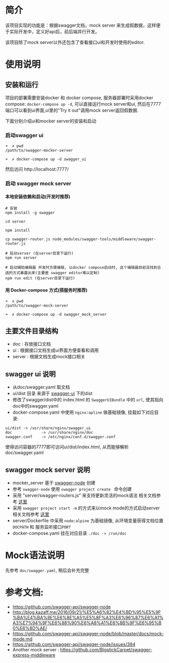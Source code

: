 # 简介
该项目实现的功能是：根据swagger文档，mock server 来生成假数据，这样便于实际开发中，定义好api后，前后端并行开发。

该项目除了mock server以外还包含了查看接口ui和开发时使用的editor.

# 使用说明
## 安装和运行
项目的部署需要安装docker 和 docker compose, 服务器部署时采用docker compose: `docker-compose up -d`, 可以直接运行mock server和ui,
然后在7777端口可以看到ui界面,ui里的"Try it out"调用mock server返回假数据.

下面分别介绍ui和mocker server的安装和启动

### 启动swagger ui

```
➜  ✗ pwd
/path/to/swagger-mocker-server

➜  ✗ docker-compose up -d swagger_ui

```

然后访问 http://localhost:7777/


### 启动 swagger mock server

#### 本地安装依赖和启动(开发时推荐)
```
# 安装
npm install -g swagger

cd server

npm install

cp swagger-router.js node_modules/swagger-tools/middleware/swagger-router.js

# 启动server (在server目录下运行)
npm run server

# 启动辅助编辑器 开发时方便编辑, 以docker compose启动时, 这个编辑器目前没找到合适的方式暴露出来(主要是 swagger editor难以定制)
npm run edit (在server目录下运行)
```

#### 用 Docker-compose 方式(搭服务时推荐)
```
➜  ✗ pwd
/path/to/swagger-mock-server

➜  ✗ docker-compose up -d swagger_mock_server

```


## 主要文件目录结构
- doc : 存放接口文档
- ui : 根据接口文档生成ui界面方便查看和调用
- server : 根据文档生成mock接口相关



## swagger ui 说明
- 从doc/swagger.yaml 取文档
- ui/dist 目录 来源于 [swagger-ui](https://github.com/swagger-api/swagger-ui) 下的dist
- 修改了swagger/dist中的 index.html 的 `SwaggerUIBundle` 中的 `url`, 使其指向doc中的swagger.yaml
- docker-compose.yaml 中使用 `nginx:apline` 做基础镜像, 挂载如下对应目录:
```
ui/dist -> /usr/share/nginx/swagger_ui
doc             -> /usr/share/nginx/doc
swagger.conf    -> /etc/nginx/conf.d/swagger.conf
```
使得访问容器的7777即可访问ui/dist/index.html, 从而能够解析doc/swagger.yaml

## swagger mock server 说明
- mocker_server 基于 [swagger-node](https://github.com/swagger-api/swagger-ui) 创建
- 参考 `swagger-node` 使用 `swagger project create ` 命令创建
- 采用 "server/swagger-routers.js" 来支持更新灵活的mock语法
  相关文档参考 [这里](http://blog.kazaff.me/2016/09/21/%E5%A6%82%E4%BD%95%E5%9F%BA%E4%BA%8E%E6%8E%A5%E5%8F%A3%E6%96%87%E6%A1%A3%E7%94%9F%E6%88%90%E6%A8%A1%E6%8B%9F%E6%95%B0%E6%8D%AE/)
- 采用 `swagger project start -m`  的方式来以mock mode的方式启动server
  相关文档参考 [这里](https://github.com/swagger-api/swagger-node/blob/master/docs/mock-mode.md)
- server/Dockerfile 中采用 `node:alpine` 为基础镜像, 从环境变量获得文档位置 `DOCPATH` 和 服务监听接口`PORT`
- docker-compose.yaml 挂在对应目录 `./doc -> /run/doc`

# Mock语法说明
先参考 `doc/swagger.yaml`, 稍后会补充完整

# 参考文档:
- https://github.com/swagger-api/swagger-node
- http://blog.kazaff.me/2016/09/21/%E5%A6%82%E4%BD%95%E5%9F%BA%E4%BA%8E%E6%8E%A5%E5%8F%A3%E6%96%87%E6%A1%A3%E7%94%9F%E6%88%90%E6%A8%A1%E6%8B%9F%E6%95%B0%E6%8D%AE/
- https://github.com/swagger-api/swagger-node/blob/master/docs/mock-mode.md
- https://github.com/swagger-api/swagger-node/issues/384
- Another mock server : https://github.com/BigstickCarpet/swagger-express-middleware

